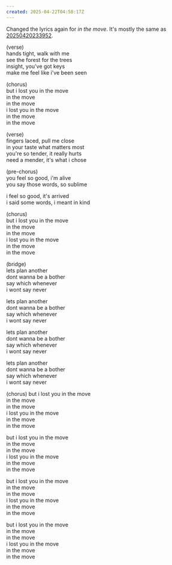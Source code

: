 ```yaml
---
created: 2025-04-22T04:58:17Z
---
```


Changed the lyrics again for _in the move_. It's mostly the same as [20250420233952](20250420233952.md).

(verse)<br/>
hands tight, walk with me<br/>
see the forest for the trees<br/>
insight, you've got keys<br/>
make me feel like i've been seen<br/>

(chorus)<br/>
but i lost you in the move<br/>
in the move<br/>
in the move<br/>
i lost you in the move<br/>
in the move<br/>
in the move<br/>

(verse)<br/>
fingers laced, pull me close<br/>
in your taste what matters most<br/>
you're so tender, it really hurts<br/>
need a mender, it's what i chose<br/>

(pre-chorus)<br/>
you feel so good, i'm alive<br/>
you say those words, so sublime<br/>

i feel so good, it's arrived<br/>
i said some words, i meant in kind<br/>

(chorus)<br/>
but i lost you in the move<br/>
in the move<br/>
in the move<br/>
i lost you in the move<br/>
in the move<br/>
in the move<br/>

(bridge)<br/>
lets plan another<br/>
dont wanna be a bother<br/>
say which whenever<br/>
i wont say never<br/>

lets plan another<br/>
dont wanna be a bother<br/>
say which whenever<br/>
i wont say never<br/>

lets plan another<br/>
dont wanna be a bother<br/>
say which whenever<br/>
i wont say never<br/>

lets plan another<br/>
dont wanna be a bother<br/>
say which whenever<br/>
i wont say never<br/>

(chorus)
but i lost you in the move<br/>
in the move<br/>
in the move<br/>
i lost you in the move<br/>
in the move<br/>
in the move<br/>

but i lost you in the move<br/>
in the move<br/>
in the move<br/>
i lost you in the move<br/>
in the move<br/>
in the move<br/>

but i lost you in the move<br/>
in the move<br/>
in the move<br/>
i lost you in the move<br/>
in the move<br/>
in the move<br/>

but i lost you in the move<br/>
in the move<br/>
in the move<br/>
i lost you in the move<br/>
in the move<br/>
in the move<br/>
